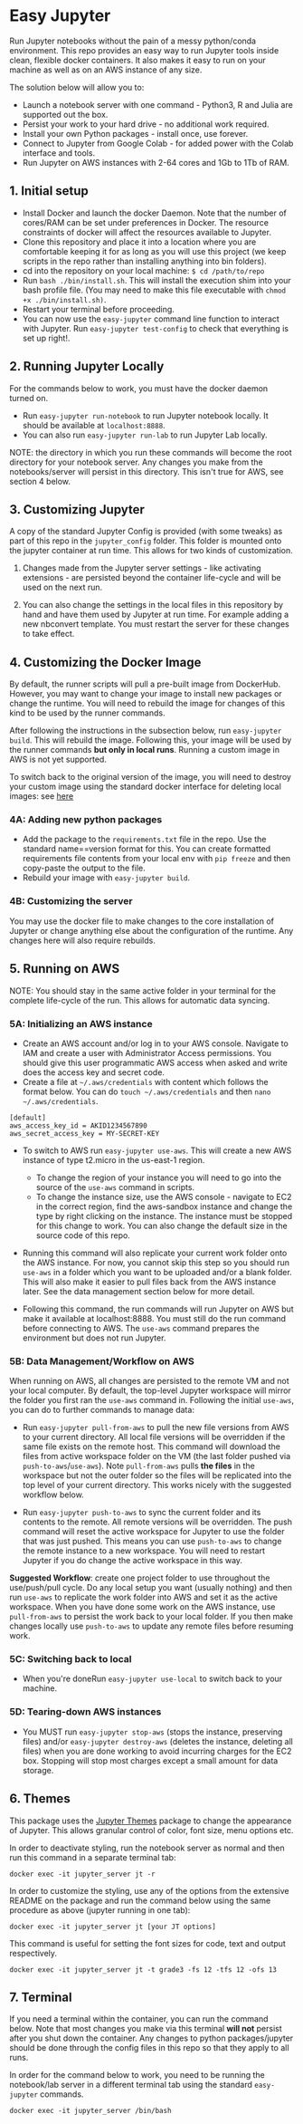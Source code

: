 # Easy Jupyter

Run Jupyter notebooks without the pain of a messy python/conda environment. This repo provides an easy way to run Jupyter tools inside clean, flexible docker containers. It also makes it easy to run on your machine as well as on an AWS instance of any size.

The solution below will allow you to:

 - Launch a notebook server with one command - Python3, R and Julia are supported out the box.
 - Persist your work to your hard drive - no additional work required.
 - Install your own Python packages - install once, use forever.
 - Connect to Jupyter from Google Colab - for added power with the Colab interface and tools.
 - Run Jupyter on AWS instances with 2-64 cores and 1Gb to 1Tb of RAM.

## 1. Initial setup

- Install Docker and launch the docker Daemon. Note that the number of cores/RAM can be set under preferences in Docker. The resource constraints of docker will affect the resources available to Jupyter.
- Clone this repository and place it into a location where you are comfortable keeping it for as long as you will use this project (we keep scripts in the repo rather than installing anything into bin folders).
- cd into the repository on your local machine: `$ cd /path/to/repo`
- Run `bash ./bin/install.sh`. This will install the execution shim into your bash profile file. (You may need to make this file executable with `chmod +x ./bin/install.sh)`.
- Restart your terminal before proceeding.
- You can now use the `easy-jupyter` command line function to interact with Jupyter. Run `easy-jupyter test-config` to check that everything is set up right!.

## 2. Running Jupyter Locally

For the commands below to work, you must have the docker daemon turned on.

- Run `easy-jupyter run-notebook` to run Jupyter notebook locally. It should be available at `localhost:8888`.
- You can also run `easy-jupyter run-lab` to run Jupyter Lab locally.

NOTE: the directory in which you run these commands will become the root directory for your notebook server. Any changes you make from the notebooks/server will persist in this directory. This isn't true for AWS, see section 4 below.

## 3. Customizing Jupyter

A copy of the standard Jupyter Config is provided (with some tweaks) as part of this repo in the `jupyter_config` folder. This folder is mounted onto the jupyter container at run time. This allows for two kinds of customization.

 1. Changes made from the Jupyter server settings - like activating extensions - are persisted beyond the container life-cycle and will be used on the next run.

 2. You can also change the settings in the local files in this repository by hand and have them used by Jupyter at run time. For example adding a new nbconvert template. You must restart the server for these changes to take effect.

## 4. Customizing the Docker Image

By default, the runner scripts will pull a pre-built image from DockerHub. However, you may want to change your image to install new packages or change the runtime. You will need to rebuild the image for changes of this kind to be used by the runner commands.

After following the instructions in the subsection below, run `easy-jupyter build`. This will rebuild the image. Following this, your image will be used by the runner commands **but only in local runs**. Running a custom image in AWS is not yet supported.

To switch back to the original version of the image, you will need to destroy your custom image using the standard docker interface for deleting local images: see [here](https://lmgtfy.com/?q=deleting+docker+images)

### 4A: Adding new python packages

- Add the package to the `requirements.txt` file in the repo. Use the standard name==version format for this. You can create formatted requirements file contents from your local env with `pip freeze` and then copy-paste the output to the file.
- Rebuild your image with `easy-jupyter build`.

### 4B: Customizing the server

You may use the docker file to make changes to the core installation of Jupyter or change anything else about the configuration of the runtime. Any changes here will also require rebuilds.

## 5. Running on AWS

NOTE: You should stay in the same active folder in your terminal for the complete life-cycle of the run. This allows for automatic data syncing.

### 5A: Initializing an AWS instance

- Create an AWS account and/or log in to your AWS console. Navigate to IAM and create a user with Administrator Access permissions. You should give this user programmatic AWS access when asked and write does the access key and secret code.
- Create a file at `~/.aws/credentials` with content which follows the format below. You can do `touch ~/.aws/credentials` and then `nano ~/.aws/credentials`.

```
[default]
aws_access_key_id = AKID1234567890
aws_secret_access_key = MY-SECRET-KEY
```

- To switch to AWS run `easy-jupyter use-aws`. This will create a new AWS instance of type t2.micro in the us-east-1 region.
  - To change the region of your instance you will need to go into the source of the `use-aws` command in scripts.
  - To change the instance size, use the AWS console - navigate to EC2 in the correct region, find the aws-sandbox instance and change the type by right clicking on the instance. The instance must be stopped for this change to work. You can also change the default size in the source code of this repo.

- Running this command will also replicate your current work folder onto the AWS instance. For now, you cannot skip this step so you should run `use-aws` in a folder which you want to be uploaded and/or a blank folder. This will also make it easier to pull files back from the AWS instance later. See the data management section below for more detail.

- Following this command, the run commands will run Jupyter on AWS but make it available at localhost:8888. You must still do the run command before connecting to AWS. The `use-aws` command prepares the environment but does not run Jupyter.

### 5B: Data Management/Workflow on AWS

When running on AWS, all changes are persisted to the remote VM and not your local computer. By default, the top-level Jupyter workspace will mirror the folder you first ran the `use-aws` command in. Following the initial `use-aws`, you can do to further commands to manage data:

- Run `easy-jupyter pull-from-aws` to pull the new file versions from AWS to your current directory. All local file versions will be overridden if the same file exists on the remote host. This command will download the files from active workspace folder on the VM (the last folder pushed via `push-to-aws`/`use-aws`). Note `pull-from-aws` pulls **the files** in the workspace but not the outer folder so the files will be replicated into the top level of your current directory. This works nicely with the suggested workflow below.

- Run `easy-jupyter push-to-aws` to sync the current folder and its contents to the remote. All remote versions will be overridden. The push command will reset the active workspace for Jupyter to use the folder that was just pushed. This means you can use `push-to-aws` to change the remote instance to a new workspace. You will need to restart Jupyter if you do change the active workspace in this way.

**Suggested Workflow**: create one project folder to use throughout the use/push/pull cycle. Do any local setup you want (usually nothing) and then run `use-aws` to replicate the work folder into AWS and set it as the active workspace. When you have done some work on the AWS instance, use `pull-from-aws` to persist the work back to your local folder. If you then make changes locally use `push-to-aws` to update any remote files before resuming work.



### 5C: Switching back to local

- When you're doneRun `easy-jupyter use-local` to switch back to your machine.

### 5D: Tearing-down AWS instances

- You MUST run `easy-jupyter stop-aws` (stops the instance, preserving files) and/or `easy-jupyter destroy-aws` (deletes the instance, deleting all files) when you are done working to avoid incurring charges for the EC2 box. Stopping will stop most charges except a small amount for data storage.

## 6. Themes

This package uses the [Jupyter Themes](https://github.com/dunovank/jupyter-themes) package to change the appearance of Jupyter. This allows granular control of color, font size, menu options etc.

In order to deactivate styling, run the notebook server as normal and then run this command in a separate terminal tab:

```
docker exec -it jupyter_server jt -r
```

In order to customize the styling, use any of the options from the extensive README on the package and run the command below using the same procedure as above (jupyter running in one tab):

```
docker exec -it jupyter_server jt [your JT options]
```

This command is useful for setting the font sizes for code, text and output respectively.

```
docker exec -it jupyter_server jt -t grade3 -fs 12 -tfs 12 -ofs 13
```

## 7. Terminal

If you need a terminal within the container, you can run the command below. Note that most changes you make via this terminal **will not** persist after you shut down the container. Any changes to python packages/jupyter should be done through the config files in this repo so that they apply to all runs.

In order for the command below to work, you need to be running the notebook/lab server in a different terminal tab using the standard `easy-jupyter` commands.

```
docker exec -it jupyter_server /bin/bash
```
